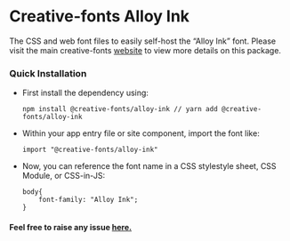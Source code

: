 # Creative-fonts Alloy Ink

The CSS and web font files to easily self-host the “Alloy Ink” font. Please visit the main creative-fonts [website](https://creativefonts.org/preview/alloy-ink) to view more details on this package.

### Quick Installation

- First install the dependency using:

  ```
  npm install @creative-fonts/alloy-ink // yarn add @creative-fonts/alloy-ink
  ```

- Within your app entry file or site component, import the font like:
  ```
  import "@creative-fonts/alloy-ink"
  ```
- Now, you can reference the font name in a CSS stylestyle sheet, CSS Module, or CSS-in-JS:
  ```
  body{
      font-family: "Alloy Ink";
  }
  ```

#### Feel free to raise any issue [here.](https://github.com/creative-fonts/creative-fonts/issues)

